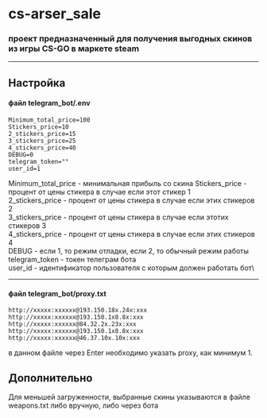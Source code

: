 # cs-arser_sale
### проект предназначенный для получения выгодных скинов из игры CS-GO в маркете steam
___
## Настройка

#### файл telegram_bot/.env
~~~
Minimum_total_price=100
Stickers_price=10
2_stickers_price=15
3_stickers_price=25
4_stickers_price=40
DEBUG=0
telegram_token=""
user_id=1
~~~
Minimum_total_price - минимальная прибыль со скина
Stickers_price - процент от цены стикера в случае если этот стикер 1\
2_stickers_price - процент от цены стикера в случае если этих стикеров 2\
3_stickers_price - процент от цены стикера в случае если этотих стикеров 3\
4_stickers_price - процент от цены стикера в случае если этих стикеров 4\
DEBUG - если 1, то режим отладки, если 2, то обычный режим работы\
telegram_token - токен телеграм бота\
user_id - идентификатор пользователя с которым должен работать бот\
___
#### файл telegram_bot/proxy.txt
~~~
http://xxxxx:xxxxxx@193.150.18x.24x:xxx
http://xxxxx:xxxxxx@193.150.1x8.8x:xxx
http://xxxxx:xxxxxx@84.32.2x.23x:xxx
http://xxxxx:xxxxxx@193.150.1x8.8x:xxx
http://xxxxx:xxxxxx@46.37.10x.10x:xxx
~~~
в данном файле через Enter необходимо указать proxy, как минимум 1.
## Дополнительно

Для меньшей загруженности, выбранные скины указываются в файле weapons.txt либо вручную, либо через бота

